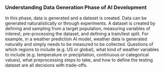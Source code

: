 ### Understanding Data Generation Phase of AI Development

In this phase, data is generated and a dataset is created. Data can be generated naturalistically or through experiments. A dataset is created by defining and sampling from a target population, measuring variables of interest, pre-processing the dataset, and defining a train/test split. For example, in a weather prediction AI model, weather data is generated naturally and simply needs to be measured to be collected. Questions of which regions to include (e.g. US or global), what kind of weather variables to include (e.g. temperature or precipitation, continuous or categorical values), what preprocessing steps to take, and how to define the testing dataset are all decisions with trade-offs.  
